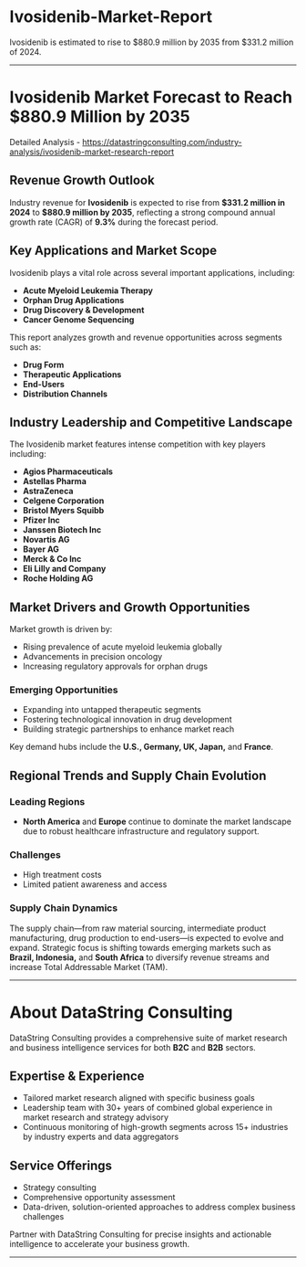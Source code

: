 # Ivosidenib-Market-Report

Ivosidenib is estimated to rise to $880.9 million by 2035 from $331.2 million of 2024.

---

# **Ivosidenib Market Forecast to Reach \$880.9 Million by 2035**

Detailed Analysis - https://datastringconsulting.com/industry-analysis/ivosidenib-market-research-report

## **Revenue Growth Outlook**

Industry revenue for **Ivosidenib** is expected to rise from **\$331.2 million in 2024** to **\$880.9 million by 2035**, reflecting a strong compound annual growth rate (CAGR) of **9.3%** during the forecast period.

## **Key Applications and Market Scope**

Ivosidenib plays a vital role across several important applications, including:

* **Acute Myeloid Leukemia Therapy**
* **Orphan Drug Applications**
* **Drug Discovery & Development**
* **Cancer Genome Sequencing**

This report analyzes growth and revenue opportunities across segments such as:

* **Drug Form**
* **Therapeutic Applications**
* **End-Users**
* **Distribution Channels**

## **Industry Leadership and Competitive Landscape**

The Ivosidenib market features intense competition with key players including:

* **Agios Pharmaceuticals**
* **Astellas Pharma**
* **AstraZeneca**
* **Celgene Corporation**
* **Bristol Myers Squibb**
* **Pfizer Inc**
* **Janssen Biotech Inc**
* **Novartis AG**
* **Bayer AG**
* **Merck & Co Inc**
* **Eli Lilly and Company**
* **Roche Holding AG**

## **Market Drivers and Growth Opportunities**

Market growth is driven by:

* Rising prevalence of acute myeloid leukemia globally
* Advancements in precision oncology
* Increasing regulatory approvals for orphan drugs

### **Emerging Opportunities**

* Expanding into untapped therapeutic segments
* Fostering technological innovation in drug development
* Building strategic partnerships to enhance market reach

Key demand hubs include the **U.S., Germany, UK, Japan,** and **France**.

## **Regional Trends and Supply Chain Evolution**

### **Leading Regions**

* **North America** and **Europe** continue to dominate the market landscape due to robust healthcare infrastructure and regulatory support.

### **Challenges**

* High treatment costs
* Limited patient awareness and access

### **Supply Chain Dynamics**

The supply chain—from raw material sourcing, intermediate product manufacturing, drug production to end-users—is expected to evolve and expand. Strategic focus is shifting towards emerging markets such as **Brazil, Indonesia,** and **South Africa** to diversify revenue streams and increase Total Addressable Market (TAM).

---

# **About DataString Consulting**

DataString Consulting provides a comprehensive suite of market research and business intelligence services for both **B2C** and **B2B** sectors.

## **Expertise & Experience**

* Tailored market research aligned with specific business goals
* Leadership team with 30+ years of combined global experience in market research and strategy advisory
* Continuous monitoring of high-growth segments across 15+ industries by industry experts and data aggregators

## **Service Offerings**

* Strategy consulting
* Comprehensive opportunity assessment
* Data-driven, solution-oriented approaches to address complex business challenges

Partner with DataString Consulting for precise insights and actionable intelligence to accelerate your business growth.

---
